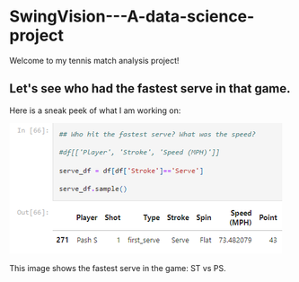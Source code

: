 # SwingVision---A-data-science-project

Welcome to my tennis match analysis project!

## Let's see who had the fastest serve in that game.

Here is a sneak peek of what I am working on:

![Example Image](fastest_serve.png)

This image shows the fastest serve in the game: ST vs PS.
